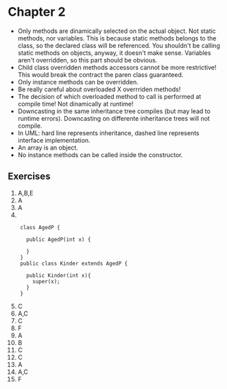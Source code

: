 Chapter 2
=========

* Only methods are dinamically selected on the actual object. Not static methods, nor variables.
    This is because static methods belongs to the class, so the declared class will be referenced. You shouldn't be calling static methods on objects, anyway, it doesn't make sense. Variables aren't overridden, so this part should be obvious.
* Child class overridden methods accessors cannot be more restrictive! This would break the contract the paren class guaranteed.
* Only instance methods can be overridden.
* Be really careful about overloaded X overrriden methods!
* The decision of which overloaded method to call is performed at compile time! Not dinamically at runtime!
* Downcasting in the same inheritance tree compiles (but may lead to runtime errors). Downcasting on differente inheritance trees will not compile.
* In UML: hard line represents inheritance, dashed line represents interface implementation.
* An array is an object.
* No instance methods can be called inside the constructor.

Exercises
---------

1.  A,B,E
2.  A
3.  A
4.

        class AgedP {
          
          public AgedP(int x) {
            
          }
        }
        public class Kinder extends AgedP {
          
          public Kinder(int x){
            super(x);
          }
        }

5.  C
6.  A,C
7.  C
8.  F
9.  A
10. B
11. C
12. C
13. A
14. A,C
15. F
